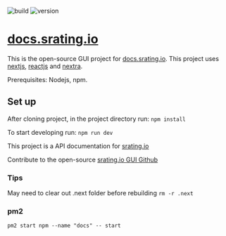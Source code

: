 ![build](https://github.com/esmalleydev/srating.io-gui/actions/workflows/build.js.yml/badge.svg)
![version](https://img.shields.io/github/package-json/v/esmalleydev/srating.io-docs)
# [docs.srating.io](https://docs.srating.io)

This is the open-source GUI project for [docs.srating.io](https://docs.srating.io). This project uses [nextjs](https://nextjs.org/), [reactjs](https://reactjs.org/) and [nextra](https://nextra.site).

Prerequisites: Nodejs, npm.

## Set up

After cloning project, in the project directory run:
`npm install`

To start developing run:
`npm run dev`

This project is a API documentation for [srating.io](https://srating.io)

Contribute to the open-source [srating.io GUI Github](https://github.com/esmalleydev/srating.io-gui)

### Tips
May need to clear out .next folder before rebuilding
`rm -r .next`

### pm2
`pm2 start npm --name "docs" -- start`
